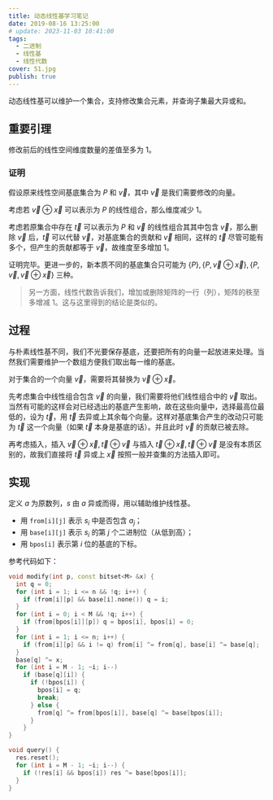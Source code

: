```yaml
---
title: 动态线性基学习笔记
date: 2019-08-16 13:25:00
# update: 2023-11-03 10:41:00
tags:
  - 二进制
  - 线性基
  - 线性代数
cover: 51.jpg
publish: true
---
```


动态线性基可以维护一个集合，支持修改集合元素，并查询子集最大异或和。

<!--more-->

## 重要引理

修改前后的线性空间维度数量的差值至多为 $1$。

### 证明

假设原来线性空间基底集合为 $P$ 和 $\vec v$，其中 $\vec v$ 是我们需要修改的向量。

考虑若 $\vec v \oplus \vec x$ 可以表示为 $P$ 的线性组合，那么维度减少 $1$。

考虑若原集合中存在 $\vec t$ 可以表示为 $P$ 和 $\vec v$ 的线性组合其其中包含 $\vec v$，那么删除 $\vec v$ 后，$\vec t$ 可以代替 $\vec v$，对基底集合的贡献和 $\vec v$ 相同，这样的 $\vec t$ 尽管可能有多个，但产生的贡献都等于 $\vec v$，故维度至多增加 $1$。

证明完毕。更进一步的，新本质不同的基底集合只可能为 $\{P\}, \{P, \vec v \oplus \vec x\}, \{P, \vec v, \vec v \oplus \vec x\}$ 三种。

> 另一方面，线性代数告诉我们，增加或删除矩阵的一行（列），矩阵的秩至多增减 $1$。这与这里得到的结论是类似的。

## 过程

与朴素线性基不同，我们不光要保存基底，还要把所有的向量一起放进来处理。当然我们需要维护一个数组方便我们取出每一维的基底。

对于集合的一个向量 $\vec{v}$，需要将其替换为 $\vec{v} \oplus \vec{x}$。

先考虑集合中线性组合包含 $\vec{v}$ 的向量，我们需要将他们线性组合中的 $\vec v$ 取出。当然有可能的这样会对已经选出的基底产生影响，故在这些向量中，选择最高位最低的，设为 $\vec t$，用 $\vec t$ 去异或上其余每个向量。这样对基底集合产生的改动只可能为 $\vec t$ 这一个向量（如果 $\vec t$ 本身是基底的话）。并且此时 $\vec v$ 的贡献已被去除。

再考虑插入，插入 $\vec v \oplus \vec x, \vec t \oplus \vec v$ 与插入 $\vec t \oplus \vec x, \vec t \oplus \vec v$ 是没有本质区别的，故我们直接将 $\vec t$ 异或上 $\vec x$ 按照一般并查集的方法插入即可。

## 实现

定义 $a$ 为原数列，$s$ 由 $a$ 异或而得，用以辅助维护线性基。

* 用 `from[i][j]` 表示 $s_i$ 中是否包含 $a_j$；
* 用 `base[i][j]` 表示 $s_i$ 的第 $j$ 个二进制位（从低到高）；
* 用 `bpos[i]` 表示第 $i$ 位的基底的下标。

参考代码如下：

```cpp
void modify(int p, const bitset<M> &x) {
  int q = 0;
  for (int i = 1; i <= n && !q; i++) {
    if (from[i][p] && base[i].none()) q = i;
  }
  for (int i = 0; i < M && !q; i++) {
    if (from[bpos[i]][p]) q = bpos[i], bpos[i] = 0;
  }
  for (int i = 1; i <= n; i++) {
    if (from[i][p] && i != q) from[i] ^= from[q], base[i] ^= base[q];
  }
  base[q] ^= x;
  for (int i = M - 1; ~i; i--)
    if (base[q][i]) {
      if (!bpos[i]) {
        bpos[i] = q;
        break;
      } else {
        from[q] ^= from[bpos[i]], base[q] ^= base[bpos[i]];
      }
    }
}

void query() {
  res.reset();
  for (int i = M - 1; ~i; i--) {
    if (!res[i] && bpos[i]) res ^= base[bpos[i]];
  }
}
```